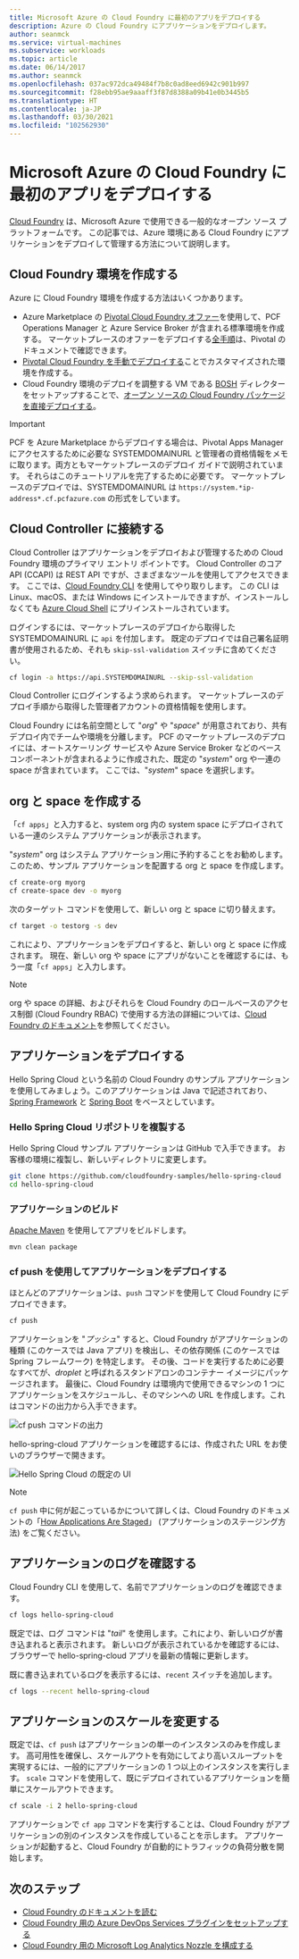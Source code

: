 ```yaml
---
title: Microsoft Azure の Cloud Foundry に最初のアプリをデプロイする
description: Azure の Cloud Foundry にアプリケーションをデプロイします。
author: seanmck
ms.service: virtual-machines
ms.subservice: workloads
ms.topic: article
ms.date: 06/14/2017
ms.author: seanmck
ms.openlocfilehash: 037ac972dca49484f7b8c0ad8eed6942c901b997
ms.sourcegitcommit: f28ebb95ae9aaaff3f87d8388a09b41e0b3445b5
ms.translationtype: HT
ms.contentlocale: ja-JP
ms.lasthandoff: 03/30/2021
ms.locfileid: "102562930"
---
```

# <a name="deploy-your-first-app-to-cloud-foundry-on-microsoft-azure"></a>Microsoft Azure の Cloud Foundry に最初のアプリをデプロイする

[Cloud Foundry](https://cloudfoundry.org) は、Microsoft Azure で使用できる一般的なオープン ソース プラットフォームです。 この記事では、Azure 環境にある Cloud Foundry にアプリケーションをデプロイして管理する方法について説明します。

## <a name="create-a-cloud-foundry-environment"></a>Cloud Foundry 環境を作成する

Azure に Cloud Foundry 環境を作成する方法はいくつかあります。

- Azure Marketplace の [Pivotal Cloud Foundry オファー][pcf-azuremarketplace]を使用して、PCF Operations Manager と Azure Service Broker が含まれる標準環境を作成する。 マーケットプレースのオファーをデプロイする[全手順][pcf-azuremarketplace-pivotaldocs]は、Pivotal のドキュメントで確認できます。
- [Pivotal Cloud Foundry を手動でデプロイする][pcf-custom]ことでカスタマイズされた環境を作成する。
- Cloud Foundry 環境のデプロイを調整する VM である [BOSH](https://bosh.io) ディレクターをセットアップすることで、[オープン ソースの Cloud Foundry パッケージを直接デプロイする][oss-cf-bosh]。

> [!IMPORTANT] 
> PCF を Azure Marketplace からデプロイする場合は、Pivotal Apps Manager にアクセスするために必要な SYSTEMDOMAINURL と管理者の資格情報をメモに取ります。両方ともマーケットプレースのデプロイ ガイドで説明されています。 それらはこのチュートリアルを完了するために必要です。 マーケットプレースのデプロイでは、SYSTEMDOMAINURL は `https://system.*ip-address*.cf.pcfazure.com` の形式をしています。

## <a name="connect-to-the-cloud-controller"></a>Cloud Controller に接続する

Cloud Controller はアプリケーションをデプロイおよび管理するための Cloud Foundry 環境のプライマリ エントリ ポイントです。 Cloud Controller のコア API (CCAPI) は REST API ですが、さまざまなツールを使用してアクセスできます。 ここでは、[Cloud Foundry CLI][cf-cli] を使用してやり取りします。 この CLI は Linux、macOS、または Windows にインストールできますが、インストールしなくても [Azure Cloud Shell][cloudshell-docs] にプリインストールされています。

ログインするには、マーケットプレースのデプロイから取得した SYSTEMDOMAINURL に `api` を付加します。 既定のデプロイでは自己署名証明書が使用されるため、それも `skip-ssl-validation` スイッチに含めてください。

```bash
cf login -a https://api.SYSTEMDOMAINURL --skip-ssl-validation
```

Cloud Controller にログインするよう求められます。 マーケットプレースのデプロイ手順から取得した管理者アカウントの資格情報を使用します。

Cloud Foundry には名前空間として "*org*" や "*space*" が用意されており、共有デプロイ内でチームや環境を分離します。 PCF のマーケットプレースのデプロイには、オートスケーリング サービスや Azure Service Broker などのベース コンポーネントが含まれるように作成された、既定の "*system*" org や一連の space が含まれています。 ここでは、"*system*" space を選択します。


## <a name="create-an-org-and-space"></a>org と space を作成する

「`cf apps`」と入力すると、system org 内の system space にデプロイされている一連のシステム アプリケーションが表示されます。 

"*system*" org はシステム アプリケーション用に予約することをお勧めします。このため、サンプル アプリケーションを配置する org と space を作成します。

```bash
cf create-org myorg
cf create-space dev -o myorg
```

次のターゲット コマンドを使用して、新しい org と space に切り替えます。

```bash
cf target -o testorg -s dev
```

これにより、アプリケーションをデプロイすると、新しい org と space に作成されます。 現在、新しい org や space にアプリがないことを確認するには、もう一度「`cf apps`」と入力します。

> [!NOTE] 
> org や space の詳細、およびそれらを Cloud Foundry のロールベースのアクセス制御 (Cloud Foundry RBAC) で使用する方法の詳細については、[Cloud Foundry のドキュメント][cf-orgs-spaces-docs]を参照してください。

## <a name="deploy-an-application"></a>アプリケーションをデプロイする

Hello Spring Cloud という名前の Cloud Foundry のサンプル アプリケーションを使用してみましょう。このアプリケーションは Java で記述されており、[Spring Framework](https://spring.io) と [Spring Boot](https://projects.spring.io/spring-boot/) をベースとしています。

### <a name="clone-the-hello-spring-cloud-repository"></a>Hello Spring Cloud リポジトリを複製する

Hello Spring Cloud サンプル アプリケーションは GitHub で入手できます。 お客様の環境に複製し、新しいディレクトリに変更します。

```bash
git clone https://github.com/cloudfoundry-samples/hello-spring-cloud
cd hello-spring-cloud
```

### <a name="build-the-application"></a>アプリケーションのビルド

[Apache Maven](https://maven.apache.org) を使用してアプリをビルドします。

```bash
mvn clean package
```

### <a name="deploy-the-application-with-cf-push"></a>cf push を使用してアプリケーションをデプロイする

ほとんどのアプリケーションは、`push` コマンドを使用して Cloud Foundry にデプロイできます。

```bash
cf push
```

アプリケーションを "*プッシュ*" すると、Cloud Foundry がアプリケーションの種類 (このケースでは Java アプリ) を検出し、その依存関係 (このケースでは Spring フレームワーク) を特定します。 その後、コードを実行するために必要なすべてが、*droplet* と呼ばれるスタンドアロンのコンテナー イメージにパッケージされます。 最後に、Cloud Foundry は環境内で使用できるマシンの 1 つにアプリケーションをスケジュールし、そのマシンへの URL を作成します。これはコマンドの出力から入手できます。

![cf push コマンドの出力][cf-push-output]

hello-spring-cloud アプリケーションを確認するには、作成された URL をお使いのブラウザーで開きます。

![Hello Spring Cloud の既定の UI][hello-spring-cloud-basic]

> [!NOTE] 
> `cf push` 中に何が起こっているかについて詳しくは、Cloud Foundry のドキュメントの「[How Applications Are Staged][cf-push-docs]」 (アプリケーションのステージング方法) をご覧ください。

## <a name="view-application-logs"></a>アプリケーションのログを確認する

Cloud Foundry CLI を使用して、名前でアプリケーションのログを確認できます。

```bash
cf logs hello-spring-cloud
```

既定では、ログ コマンドは "*tail*" を使用します。これにより、新しいログが書き込まれると表示されます。 新しいログが表示されているかを確認するには、ブラウザーで hello-spring-cloud アプリを最新の情報に更新します。

既に書き込まれているログを表示するには、`recent` スイッチを追加します。

```bash
cf logs --recent hello-spring-cloud
```

## <a name="scale-the-application"></a>アプリケーションのスケールを変更する

既定では、`cf push` はアプリケーションの単一のインスタンスのみを作成します。 高可用性を確保し、スケールアウトを有効にしてより高いスループットを実現するには、一般的にアプリケーションの 1 つ以上のインスタンスを実行します。 `scale` コマンドを使用して、既にデプロイされているアプリケーションを簡単にスケールアウトできます。

```bash
cf scale -i 2 hello-spring-cloud
```

アプリケーションで `cf app` コマンドを実行することは、Cloud Foundry がアプリケーションの別のインスタンスを作成していることを示します。 アプリケーションが起動すると、Cloud Foundry が自動的にトラフィックの負荷分散を開始します。


## <a name="next-steps"></a>次のステップ

- [Cloud Foundry のドキュメントを読む][cloudfoundry-docs]
- [Cloud Foundry 用の Azure DevOps Services プラグインをセットアップする][vsts-plugin]
- [Cloud Foundry 用の Microsoft Log Analytics Nozzle を構成する][loganalytics-nozzle]

<!-- LINKS -->

[pcf-azuremarketplace]: https://azuremarketplace.microsoft.com/marketplace/apps/pivotal.pivotal-cloud-foundry
[pcf-custom]: https://docs.pivotal.io/pivotalcf/1-10/customizing/azure.html
[oss-cf-bosh]: https://github.com/cloudfoundry-incubator/bosh-azure-cpi-release/tree/master/docs
[pcf-azuremarketplace-pivotaldocs]: https://docs.pivotal.io/pivotalcf/customizing/pcf_azure.html
[cf-cli]: https://github.com/cloudfoundry/cli
[cloudshell-docs]: ../cloud-shell/overview.md
[cf-orgs-spaces-docs]: https://docs.cloudfoundry.org/concepts/roles.html
[spring-boot]: https://projects.spring.io/spring-boot/
[spring-framework]: https://spring.io
[cf-push-docs]: https://docs.cloudfoundry.org/concepts/how-applications-are-staged.html
[cloudfoundry-docs]: https://docs.cloudfoundry.org
[vsts-plugin]: https://github.com/Microsoft/vsts-cloudfoundry
[loganalytics-nozzle]: https://github.com/Azure/oms-log-analytics-firehose-nozzle

<!-- IMAGES -->
[cf-push-output]: ./media/cloudfoundry-deploy-your-first-app/cf-push-output.png
[hello-spring-cloud-basic]: ./media/cloudfoundry-deploy-your-first-app/hello-spring-cloud-basic.png